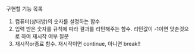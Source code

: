 구현할 기능 목록

1. 컴퓨터(상대방)의 숫자를 설정하는 함수
2. 입력 받은 숫자를 규칙에 따라 결과를 리턴해주는 함수. 리턴값이 -1이면 맞춘것으로 하여 재시작 여부 질문
3. 재시작or종료 함수. 재시작이면 continue, 아니면 break!!